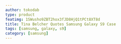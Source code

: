 ```yaml
---
author: tokodab
type: product
featimg: 1SWusho9ZBT2hox3fJD8HjQ1tPCt8XT8d
title: Tina Belcher Quotes Samsung Galaxy S9 Case
tags: [samsung, galaxy, s9]
category: [samsung]
---
```

